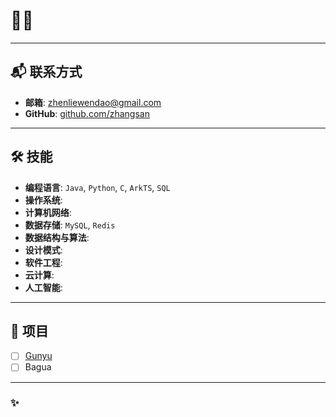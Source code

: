 # 👨‍💻 

---

## 📬 **联系方式**
- **邮箱**: [zhenliewendao@gmail.com](mailto:zhenliewendao@gmail.com)
- **GitHub**: [github.com/zhangsan](https://github.com/zhangsan)

---  

## 🛠️ **技能**

- **编程语言**: `Java`, `Python`, `C`, `ArkTS`, `SQL`
- **操作系统**: 
- **计算机网络**: 
- **数据存储**: `MySQL`, `Redis`
- **数据结构与算法**: 
- **设计模式**: 
- **软件工程**: 
- **云计算**:
- **人工智能**: 

---

## 📌 **项目**

- [ ] [Gunyu](https://github.com/WenDaoZhenLie/gunyu.git)
- [ ] Bagua

---

### ✨